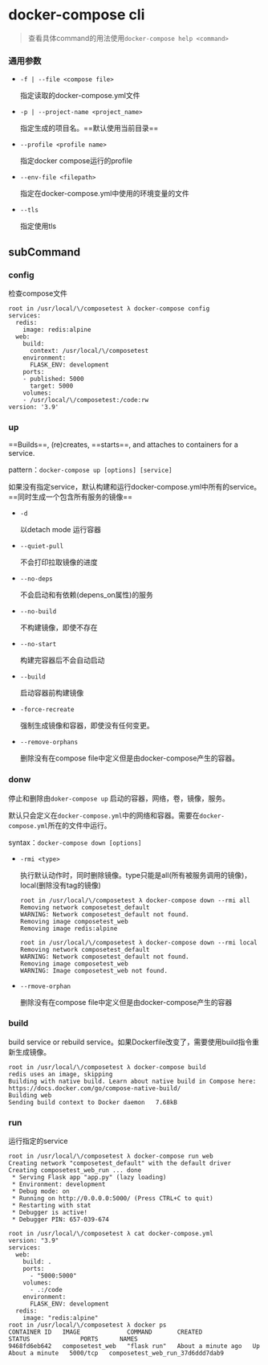 # docker-compose cli

> 查看具体command的用法使用`docker-compose help <command>`

### 通用参数

- `-f | --file <compose file>`

  指定读取的docker-compose.yml文件

- `-p | --project-name <project_name>`

  指定生成的项目名。==默认使用当前目录==

- `--profile <profile name>`

  指定docker compose运行的profile

- `--env-file <filepath>`

  指定在docker-compose.yml中使用的环境变量的文件

- `--tls`

  指定使用tls

## subCommand

### config

检查compose文件

```
root in /usr/local/\/composetest λ docker-compose config
services:
  redis:
    image: redis:alpine
  web:
    build:
      context: /usr/local/\/composetest
    environment:
      FLASK_ENV: development
    ports:
    - published: 5000
      target: 5000
    volumes:
    - /usr/local/\/composetest:/code:rw
version: '3.9'
```

### up

==Builds==, (re)creates, ==starts==, and attaches to containers for a service.

pattern：`docker-compose up [options] [service]`

如果没有指定service，默认构建和运行docker-compose.yml中所有的service。==同时生成一个包含所有服务的镜像==

- `-d`

  以detach mode 运行容器

- `--quiet-pull`

  不会打印拉取镜像的进度

- `--no-deps`

  不会启动和有依赖(depens_on属性)的服务

- `--no-build`

  不构建镜像，即使不存在

- `--no-start`

  构建完容器后不会自动启动

- `--build`

  启动容器前构建镜像

- `-force-recreate`

  强制生成镜像和容器，即使没有任何变更。

- `--remove-orphans`

  删除没有在compose file中定义但是由docker-compose产生的容器。

### donw

停止和删除由`doker-compose up` 启动的容器，网络，卷，镜像，服务。

默认只会定义在`docker-compose.yml`中的网络和容器。需要在`docker-compose.yml`所在的文件中运行。

syntax：`docker-compose down [options]`

- `-rmi <type>`

  执行默认动作时，同时删除镜像。type只能是all(所有被服务调用的镜像)，local(删除没有tag的镜像)

  ```
  root in /usr/local/\/composetest λ docker-compose down --rmi all
  Removing network composetest_default
  WARNING: Network composetest_default not found.
  Removing image composetest_web
  Removing image redis:alpine
  
  root in /usr/local/\/composetest λ docker-compose down --rmi local
  Removing network composetest_default
  WARNING: Network composetest_default not found.
  Removing image composetest_web
  WARNING: Image composetest_web not found.
  ```

- `--rmove-orphan`

  删除没有在compose file中定义但是由docker-compose产生的容器

### build

build service or rebuild service。如果Dockerfile改变了，需要使用build指令重新生成镜像。

```
root in /usr/local/\/composetest λ docker-compose build
redis uses an image, skipping
Building with native build. Learn about native build in Compose here: https://docs.docker.com/go/compose-native-build/
Building web
Sending build context to Docker daemon   7.68kB
```

### run

运行指定的service

```
root in /usr/local/\/composetest λ docker-compose run web
Creating network "composetest_default" with the default driver
Creating composetest_web_run ... done
 * Serving Flask app "app.py" (lazy loading)
 * Environment: development
 * Debug mode: on
 * Running on http://0.0.0.0:5000/ (Press CTRL+C to quit)
 * Restarting with stat
 * Debugger is active!
 * Debugger PIN: 657-039-674

root in /usr/local/\/composetest λ cat docker-compose.yml
version: "3.9"
services:
  web:
    build: .
    ports:
      - "5000:5000"
    volumes:
      - .:/code
    environment:
      FLASK_ENV: development
  redis:
    image: "redis:alpine"
root in /usr/local/\/composetest λ docker ps
CONTAINER ID   IMAGE             COMMAND       CREATED              STATUS              PORTS      NAMES
9468fd6eb642   composetest_web   "flask run"   About a minute ago   Up About a minute   5000/tcp   composetest_web_run_37d6ddd7dab9
```



